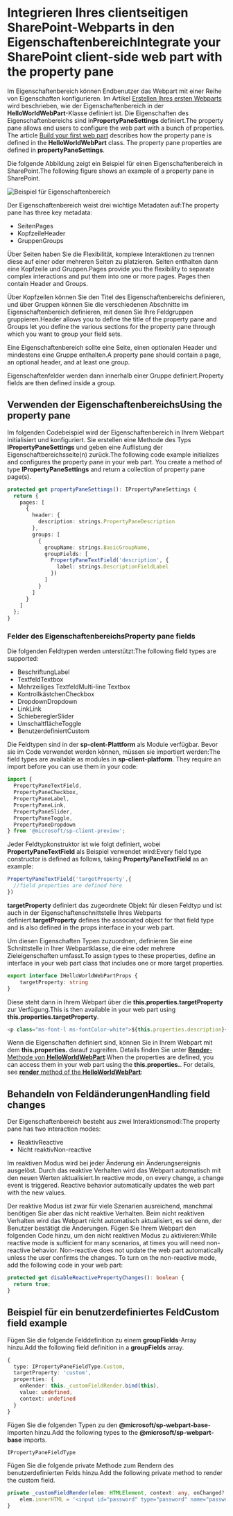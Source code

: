 # <a name="integrate-your-sharepoint-client-side-web-part-with-the-property-pane"></a><span data-ttu-id="377b2-101">Integrieren Ihres clientseitigen SharePoint-Webparts in den Eigenschaftenbereich</span><span class="sxs-lookup"><span data-stu-id="377b2-101">Integrate your SharePoint client-side web part with the property pane</span></span>

<span data-ttu-id="377b2-p101">Im Eigenschaftenbereich können Endbenutzer das Webpart mit einer Reihe von Eigenschaften konfigurieren. Im Artikel [Erstellen Ihres ersten Webparts](../get-started/build-a-hello-world-web-part) wird beschrieben, wie der Eigenschaftenbereich in der **HelloWorldWebPart**-Klasse definiert ist. Die Eigenschaften des Eigenschaftenbereichs sind in**PropertyPaneSettings** definiert.</span><span class="sxs-lookup"><span data-stu-id="377b2-p101">The property pane allows end users to configure the web part with a bunch of properties. The article [Build your first web part](../get-started/build-a-hello-world-web-part) describes how the property pane is defined in the **HelloWorldWebPart** class. The property pane properties are defined in  **propertyPaneSettings**.</span></span>

<span data-ttu-id="377b2-105">Die folgende Abbildung zeigt ein Beispiel für einen Eigenschaftenbereich in SharePoint.</span><span class="sxs-lookup"><span data-stu-id="377b2-105">The following figure shows an example of a property pane in SharePoint.</span></span>

![Beispiel für Eigenschaftenbereich](../../../../images/property-pane-example.png)

<span data-ttu-id="377b2-107">Der Eigenschaftenbereich weist drei wichtige Metadaten auf:</span><span class="sxs-lookup"><span data-stu-id="377b2-107">The property pane has three key metadata:</span></span>

* <span data-ttu-id="377b2-108">Seiten</span><span class="sxs-lookup"><span data-stu-id="377b2-108">Pages</span></span>
* <span data-ttu-id="377b2-109">Kopfzeile</span><span class="sxs-lookup"><span data-stu-id="377b2-109">Header</span></span>
* <span data-ttu-id="377b2-110">Gruppen</span><span class="sxs-lookup"><span data-stu-id="377b2-110">Groups</span></span>

<span data-ttu-id="377b2-p102">Über Seiten haben Sie die Flexibilität, komplexe Interaktionen zu trennen diese auf einer oder mehreren Seiten zu platzieren. Seiten enthalten dann eine Kopfzeile und Gruppen.</span><span class="sxs-lookup"><span data-stu-id="377b2-p102">Pages provide you the flexibility to separate complex interactions and put them into one or more pages. Pages then contain Header and Groups.</span></span>

<span data-ttu-id="377b2-113">Über Kopfzeilen können Sie den Titel des Eigenschaftenbereichs definieren, und über Gruppen können Sie die verschiedenen Abschnitte im Eigenschaftenbereich definieren, mit denen Sie Ihre Feldgruppen gruppieren.</span><span class="sxs-lookup"><span data-stu-id="377b2-113">Header allows you to define the title of the property pane and Groups let you define the various sections for the property pane through which you want to group your field sets.</span></span> 

<span data-ttu-id="377b2-114">Eine Eigenschaftenbereich sollte eine Seite, einen optionalen Header und mindestens eine Gruppe enthalten.</span><span class="sxs-lookup"><span data-stu-id="377b2-114">A property pane should contain a page, an optional header, and at least one group.</span></span>

<span data-ttu-id="377b2-115">Eigenschaftenfelder werden dann innerhalb einer Gruppe definiert.</span><span class="sxs-lookup"><span data-stu-id="377b2-115">Property fields are then defined inside a group.</span></span> 

## <a name="using-the-property-pane"></a><span data-ttu-id="377b2-116">Verwenden der Eigenschaftenbereichs</span><span class="sxs-lookup"><span data-stu-id="377b2-116">Using the property pane</span></span>

<span data-ttu-id="377b2-p103">Im folgenden Codebeispiel wird der Eigenschaftenbereich in Ihrem Webpart initialisiert und konfiguriert. Sie erstellen eine Methode des Typs **IPropertyPaneSettings** und geben eine Auflistung der Eigenschaftbereichsseite(n) zurück.</span><span class="sxs-lookup"><span data-stu-id="377b2-p103">The following code example initializes and configures the property pane in your web part. You create a method of type **IPropertyPaneSettings** and return a collection of property pane page(s).</span></span>

```ts
protected get propertyPaneSettings(): IPropertyPaneSettings {
  return {
    pages: [
      {
        header: {
          description: strings.PropertyPaneDescription
        },
        groups: [
          {
            groupName: strings.BasicGroupName,
            groupFields: [
              PropertyPaneTextField('description', {
                label: strings.DescriptionFieldLabel
              })
            ]
          }
        ]
      }
    ]
  };
}
```

### <a name="property-pane-fields"></a><span data-ttu-id="377b2-119">Felder des Eigenschaftenbereichs</span><span class="sxs-lookup"><span data-stu-id="377b2-119">Property pane fields</span></span>

<span data-ttu-id="377b2-120">Die folgenden Feldtypen werden unterstützt:</span><span class="sxs-lookup"><span data-stu-id="377b2-120">The following field types are supported:</span></span>

* <span data-ttu-id="377b2-121">Beschriftung</span><span class="sxs-lookup"><span data-stu-id="377b2-121">Label</span></span>
* <span data-ttu-id="377b2-122">Textfeld</span><span class="sxs-lookup"><span data-stu-id="377b2-122">Textbox</span></span>
* <span data-ttu-id="377b2-123">Mehrzeiliges Textfeld</span><span class="sxs-lookup"><span data-stu-id="377b2-123">Multi-line Textbox</span></span>
* <span data-ttu-id="377b2-124">Kontrollkästchen</span><span class="sxs-lookup"><span data-stu-id="377b2-124">Checkbox</span></span>
* <span data-ttu-id="377b2-125">Dropdown</span><span class="sxs-lookup"><span data-stu-id="377b2-125">Dropdown</span></span>
* <span data-ttu-id="377b2-126">Link</span><span class="sxs-lookup"><span data-stu-id="377b2-126">Link</span></span>
* <span data-ttu-id="377b2-127">Schieberegler</span><span class="sxs-lookup"><span data-stu-id="377b2-127">Slider</span></span>
* <span data-ttu-id="377b2-128">Umschaltfläche</span><span class="sxs-lookup"><span data-stu-id="377b2-128">Toggle</span></span>
* <span data-ttu-id="377b2-129">Benutzerdefiniert</span><span class="sxs-lookup"><span data-stu-id="377b2-129">Custom</span></span>

<span data-ttu-id="377b2-p104">Die Feldtypen sind in der **sp-clent-Plattform** als Module verfügbar. Bevor sie im Code verwendet werden können, müssen sie importiert werden:</span><span class="sxs-lookup"><span data-stu-id="377b2-p104">The field types are available as modules in **sp-client-platform**. They require an import before you can use them in your code:</span></span>

```ts
import {
  PropertyPaneTextField,
  PropertyPaneCheckbox,
  PropertyPaneLabel,
  PropertyPaneLink,
  PropertyPaneSlider,
  PropertyPaneToggle,
  PropertyPaneDropdown
} from '@microsoft/sp-client-preview';
```

<span data-ttu-id="377b2-132">Jeder Feldtypkonstruktor ist wie folgt definiert, wobei **PropertyPaneTextField** als Beispiel verwendet wird:</span><span class="sxs-lookup"><span data-stu-id="377b2-132">Every field type constructor is defined as follows, taking **PropertyPaneTextField** as an example:</span></span>

```ts
PropertyPaneTextField('targetProperty',{
  //field properties are defined here
})
```

<span data-ttu-id="377b2-133">**targetProperty** definiert das zugeordnete Objekt für diesen Feldtyp und ist auch in der Eigenschaftenschnittstelle Ihres Webparts definiert.</span><span class="sxs-lookup"><span data-stu-id="377b2-133">**targetProperty** defines the associated object for that field type and is also defined in the props interface in your web part.</span></span>

<span data-ttu-id="377b2-134">Um diesen Eigenschaften Typen zuzuordnen, definieren Sie eine Schnittstelle in Ihrer Webpartklasse, die eine oder mehrere Zieleigenschaften umfasst.</span><span class="sxs-lookup"><span data-stu-id="377b2-134">To assign types to these properties, define an interface in your web part class that includes one or more target properties.</span></span>

```ts
export interface IHelloWorldWebPartProps {
    targetProperty: string
}
```

<span data-ttu-id="377b2-135">Diese steht dann in Ihrem Webpart über die **this.properties.targetProperty** zur Verfügung.</span><span class="sxs-lookup"><span data-stu-id="377b2-135">This is then available in your web part using **this.properties.targetProperty**.</span></span>

```ts
<p class="ms-font-l ms-fontColor-white">${this.properties.description}</p>
```

<span data-ttu-id="377b2-p105">Wenn die Eigenschaften definiert sind, können Sie in Ihrem Webpart mit dem **this.properties.<Eigenschaftswert>** darauf zugreifen. Details finden Sie unter [**Render**-Methode von **HelloWorldWebPart**](../get-started/build-a-hello-world-web-part#web-part-render-method):</span><span class="sxs-lookup"><span data-stu-id="377b2-p105">When the properties are defined, you can access them in your web part using the **this.properties.<property-value>**. For details, see [**render** method of the **HelloWorldWebPart**](../get-started/build-a-hello-world-web-part#web-part-render-method):</span></span>

## <a name="handling-field-changes"></a><span data-ttu-id="377b2-138">Behandeln von Feldänderungen</span><span class="sxs-lookup"><span data-stu-id="377b2-138">Handling field changes</span></span>

<span data-ttu-id="377b2-139">Der Eigenschaftenbereich besteht aus zwei Interaktionsmodi:</span><span class="sxs-lookup"><span data-stu-id="377b2-139">The property pane has two interaction modes:</span></span>

* <span data-ttu-id="377b2-140">Reaktiv</span><span class="sxs-lookup"><span data-stu-id="377b2-140">Reactive</span></span>
* <span data-ttu-id="377b2-141">Nicht reaktiv</span><span class="sxs-lookup"><span data-stu-id="377b2-141">Non-reactive</span></span>

<span data-ttu-id="377b2-p106">Im reaktiven Modus wird bei jeder Änderung ein Änderungsereignis ausgelöst. Durch das reaktive Verhalten wird das Webpart automatisch mit den neuen Werten aktualisiert.</span><span class="sxs-lookup"><span data-stu-id="377b2-p106">In reactive mode, on every change, a change event is triggered. Reactive behavior automatically updates the web part with the new values.</span></span>

<span data-ttu-id="377b2-p107">Der reaktive Modus ist zwar für viele Szenarien ausreichend, manchmal benötigen Sie aber das nicht reaktive Verhalten. Beim nicht reaktiven Verhalten wird das Webpart nicht automatisch aktualisiert, es sei denn, der Benutzer bestätigt die Änderungen. Fügen Sie Ihrem Webpart den folgenden Code hinzu, um den nicht reaktiven Modus zu aktivieren:</span><span class="sxs-lookup"><span data-stu-id="377b2-p107">While reactive mode is sufficient for many scenarios, at times you will need non-reactive behavior. Non-reactive does not update the web part automatically unless the user confirms the changes. To turn on the non-reactive mode, add the following code in your web part:</span></span>

```ts 
protected get disableReactivePropertyChanges(): boolean { 
  return true; 
}
```

## <a name="custom-field-example"></a><span data-ttu-id="377b2-147">Beispiel für ein benutzerdefiniertes Feld</span><span class="sxs-lookup"><span data-stu-id="377b2-147">Custom field example</span></span>

<span data-ttu-id="377b2-148">Fügen Sie die folgende Felddefinition zu einem **groupFields**-Array hinzu.</span><span class="sxs-lookup"><span data-stu-id="377b2-148">Add the following field definition in a **groupFields** array.</span></span>

```ts
{
  type: IPropertyPaneFieldType.Custom,
  targetProperty: 'custom',
  properties: {
    onRender: this._customFieldRender.bind(this),
    value: undefined,
    context: undefined
  }
}
```

<span data-ttu-id="377b2-149">Fügen Sie die folgenden Typen zu den **@microsoft/sp-webpart-base**-Importen hinzu.</span><span class="sxs-lookup"><span data-stu-id="377b2-149">Add the following types to the **@microsoft/sp-webpart-base** imports.</span></span>

```ts
IPropertyPaneFieldType
```

<span data-ttu-id="377b2-150">Fügen Sie die folgende private Methode zum Rendern des benutzerdefinierten Felds hinzu.</span><span class="sxs-lookup"><span data-stu-id="377b2-150">Add the following private method to render the custom field.</span></span>

```ts
private _customFieldRender(elem: HTMLElement, context: any, onChanged?: IOnCustomPropertyFieldChanged): void {
    elem.innerHTML = '<input id="password" type="password" name="password" class="ms-TextField-field">';
}
```
